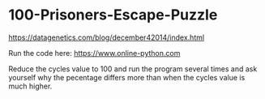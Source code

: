 # 100-Prisoners-Escape-Puzzle
https://datagenetics.com/blog/december42014/index.html

Run the code here: https://www.online-python.com

Reduce the cycles value to 100 and run the program several times and ask yourself why the pecentage differs more than when the cycles value is much higher.
